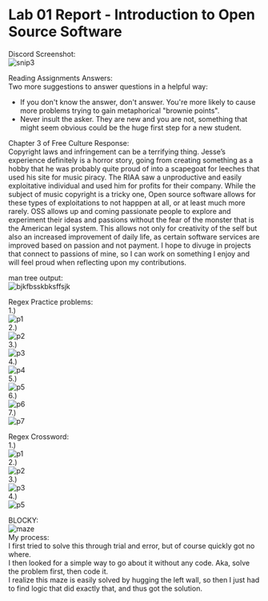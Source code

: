 # Lab 01 Report - Introduction to Open Source Software
Discord Screenshot:  
![snip3](https://user-images.githubusercontent.com/95317029/170730749-3134fbd0-f92d-4659-9076-763135f1fcbc.PNG)

Reading Assignments Answers:  
Two more suggestions to answer questions in a helpful way:  
- If you don't know the answer, don't answer. You're more likely to cause more problems trying to gain metaphorical "brownie points".
- Never insult the asker. They are new and you are not, something that might seem obvious could be the huge first step for a new student.  

Chapter 3 of Free Culture Response:  
Copyright laws and infringement can be a terrifying thing. Jesse’s experience definitely is a horror story, going from creating something as a hobby that he was probably quite proud of into a scapegoat for leeches that used his site for music piracy. 
The RIAA saw a unproductive and easily exploitative individual and used him for profits for their company. While the subject of music copyright is a tricky one, Open source software allows for these types of exploitations to not happpen at all, or at least much more rarely. 
OSS allows up and coming passionate people to explore and experiment their ideas and passions without the fear of the monster that is the American legal system. This allows not only for creativity of the self but also an increased improvement of daily life, as certain software services are improved based on passion and not payment. 
I hope to divuge in projects that connect to passions of mine, so I can work on something I enjoy and will feel proud when reflecting upon my contributions.   


man tree output:  
![bjkfbsskbksffsjk](https://user-images.githubusercontent.com/95317029/171072146-6bcb0559-6c35-47a1-9298-ccc72bf06d19.png)
  

Regex Practice problems:  
1.)  
![p1](https://user-images.githubusercontent.com/95317029/171072577-25fb5dc9-c58a-421a-a293-13c0bcb05d3f.PNG)    
2.)   
![p2](https://user-images.githubusercontent.com/95317029/171072623-52b7c1a0-f466-4334-b76b-5d38dc54fce3.PNG)    
3.)  
![p3](https://user-images.githubusercontent.com/95317029/171072627-ad9a0662-b7dc-49ef-82a2-3ff4de8e83f0.PNG)  
4.)  
![p4](https://user-images.githubusercontent.com/95317029/171072640-4a0d0a92-0c16-4000-b190-0082758da453.PNG)  
5.)  
![p5](https://user-images.githubusercontent.com/95317029/171072646-d7597a95-255b-4573-a730-7efb4178bd77.PNG)  
6.)  
![p6](https://user-images.githubusercontent.com/95317029/171072650-63219068-c934-4fd8-af99-eaec1a2929c2.PNG)  
7.)  
![p7](https://user-images.githubusercontent.com/95317029/171072657-6846ffc7-9cf4-4c0f-a5f3-89d2e2727fdc.PNG)  

Regex Crossword:  
1.)  
![p1](https://user-images.githubusercontent.com/95317029/171073469-017e997e-6b48-4528-9b73-1d79886b9220.PNG)  
2.)  
![p2](https://user-images.githubusercontent.com/95317029/171073475-b0f87b67-60b9-45bd-9a43-84f5fd354310.PNG)  
3.)  
![p3](https://user-images.githubusercontent.com/95317029/171073481-368e8930-6826-4e86-82f4-77f67a844672.PNG)  
4.)  
![p5](https://user-images.githubusercontent.com/95317029/171073488-11bcf94b-30a4-4f70-b01c-2cd16e76bf96.PNG)  


BLOCKY:  
![maze](https://user-images.githubusercontent.com/95317029/171074495-2a97558e-e88b-4d9c-b67b-fa47541b8c30.PNG)  
My process:  
I first tried to solve this through trial and error, but of course quickly got no where.  
I then looked for a simple way to go about it without any code. Aka, solve the problem first, then code it.  
I realize this maze is easily solved by hugging the left wall, so then I just had to find logic that did exactly that, and thus got the solution.  
 
 


